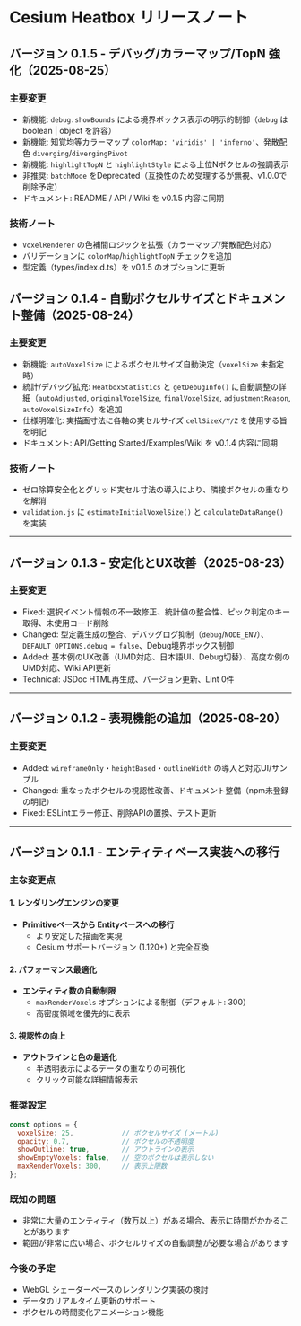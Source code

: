 # Cesium Heatbox リリースノート

## バージョン 0.1.5 - デバッグ/カラーマップ/TopN 強化（2025-08-25）

### 主要変更
- 新機能: `debug.showBounds` による境界ボックス表示の明示的制御（`debug` は boolean | object を許容）
- 新機能: 知覚均等カラーマップ `colorMap: 'viridis' | 'inferno'`、発散配色 `diverging`/`divergingPivot`
- 新機能: `highlightTopN` と `highlightStyle` による上位Nボクセルの強調表示
- 非推奨: `batchMode` をDeprecated（互換性のため受理するが無視、v1.0.0で削除予定）
- ドキュメント: README / API / Wiki を v0.1.5 内容に同期

### 技術ノート
- `VoxelRenderer` の色補間ロジックを拡張（カラーマップ/発散配色対応）
- バリデーションに `colorMap`/`highlightTopN` チェックを追加
- 型定義（types/index.d.ts）を v0.1.5 のオプションに更新

## バージョン 0.1.4 - 自動ボクセルサイズとドキュメント整備（2025-08-24）

### 主要変更
- 新機能: `autoVoxelSize` によるボクセルサイズ自動決定（`voxelSize` 未指定時）
- 統計/デバッグ拡充: `HeatboxStatistics` と `getDebugInfo()` に自動調整の詳細（`autoAdjusted`, `originalVoxelSize`, `finalVoxelSize`, `adjustmentReason`, `autoVoxelSizeInfo`）を追加
- 仕様明確化: 実描画寸法に各軸の実セルサイズ `cellSizeX/Y/Z` を使用する旨を明記
- ドキュメント: API/Getting Started/Examples/Wiki を v0.1.4 内容に同期

### 技術ノート
- ゼロ除算安全化とグリッド実セル寸法の導入により、隣接ボクセルの重なりを解消
- `validation.js` に `estimateInitialVoxelSize()` と `calculateDataRange()` を実装

---

## バージョン 0.1.3 - 安定化とUX改善（2025-08-23）

### 主要変更
- Fixed: 選択イベント情報の不一致修正、統計値の整合性、ピック判定のキー取得、未使用コード削除
- Changed: 型定義生成の整合、デバッグログ抑制（`debug`/`NODE_ENV`）、`DEFAULT_OPTIONS.debug = false`、Debug境界ボックス制御
- Added: 基本例のUX改善（UMD対応、日本語UI、Debug切替）、高度な例のUMD対応、Wiki API更新
- Technical: JSDoc HTML再生成、バージョン更新、Lint 0件

---

## バージョン 0.1.2 - 表現機能の追加（2025-08-20）

### 主要変更
- Added: `wireframeOnly`・`heightBased`・`outlineWidth` の導入と対応UI/サンプル
- Changed: 重なったボクセルの視認性改善、ドキュメント整備（npm未登録の明記）
- Fixed: ESLintエラー修正、削除APIの置換、テスト更新

---

## バージョン 0.1.1 - エンティティベース実装への移行

### 主な変更点

#### 1. レンダリングエンジンの変更
- **Primitiveベースから Entityベースへの移行**
  - より安定した描画を実現
  - Cesium サポートバージョン (1.120+) と完全互換

#### 2. パフォーマンス最適化
- **エンティティ数の自動制限**
  - `maxRenderVoxels` オプションによる制御（デフォルト: 300）
  - 高密度領域を優先的に表示

#### 3. 視認性の向上
- **アウトラインと色の最適化**
  - 半透明表示によるデータの重なりの可視化
  - クリック可能な詳細情報表示

### 推奨設定

```javascript
const options = {
  voxelSize: 25,            // ボクセルサイズ (メートル)
  opacity: 0.7,             // ボクセルの不透明度
  showOutline: true,        // アウトラインの表示
  showEmptyVoxels: false,   // 空のボクセルは表示しない
  maxRenderVoxels: 300,     // 表示上限数
};
```

### 既知の問題
- 非常に大量のエンティティ（数万以上）がある場合、表示に時間がかかることがあります
- 範囲が非常に広い場合、ボクセルサイズの自動調整が必要な場合があります

### 今後の予定
- WebGL シェーダーベースのレンダリング実装の検討
- データのリアルタイム更新のサポート
- ボクセルの時間変化アニメーション機能
